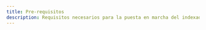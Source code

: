 ```yaml
---
title: Pre-requisitos
description: Requisitos necesarios para la puesta en marcha del indexador.
---
```

